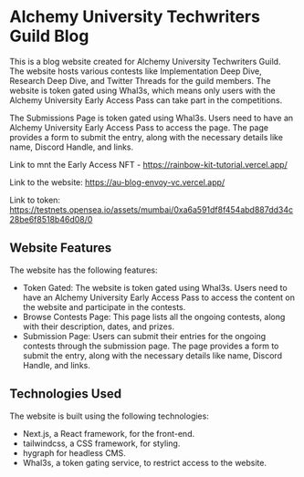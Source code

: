 # Alchemy University Techwriters Guild Blog

This is a blog website created for Alchemy University Techwriters Guild. The website hosts various contests like Implementation Deep Dive, Research Deep Dive, and Twitter Threads for the guild members. The website is token gated using Whal3s, which means only users with the Alchemy University Early Access Pass can take part in the competitions.

The Submissions Page is token gated using Whal3s. Users need to have an Alchemy University Early Access Pass to access the page. The page provides a form to submit the entry, along with the necessary details like name, Discord Handle, and links.

Link to mnt the Early Access NFT - https://rainbow-kit-tutorial.vercel.app/

Link to the website: https://au-blog-envoy-vc.vercel.app/

Link to token: https://testnets.opensea.io/assets/mumbai/0xa6a591df8f454abd887dd34c28be6f8518b46d08/0

## Website Features

The website has the following features:

- Token Gated: The website is token gated using Whal3s. Users need to have an Alchemy University Early Access Pass to access the content on the website and participate in the contests.
- Browse Contests Page: This page lists all the ongoing contests, along with their description, dates, and prizes.
- Submission Page: Users can submit their entries for the ongoing contests through the submission page. The page provides a form to submit the entry, along with the necessary details like name, Discord Handle, and links.

## Technologies Used

The website is built using the following technologies:

- Next.js, a React framework, for the front-end.
- tailwindcss, a CSS framework, for styling.
- hygraph for headless CMS.
- Whal3s, a token gating service, to restrict access to the website.

